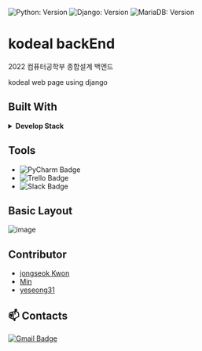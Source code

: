 ![Python: Version](https://img.shields.io/badge/python-3.9.9-blue)
![Django: Version](https://img.shields.io/badge/Django-3.1.14-blue)
![MariaDB: Version](https://img.shields.io/badge/MariaDB-10.3.32-blue)

# kodeal backEnd
2022 컴퓨터공학부 종합설계 백엔드

kodeal web page using django

## Built With
<details> 
  <summary> <b> Develop Stack   </b></summary>
  <br/>
  
* ![Python](https://img.shields.io/badge/Python-3776AB.svg?style=flat-square&logo=Python&logoColor=white)
* ![Django](https://img.shields.io/badge/Django-092E20.svg?style=flat-square&logo=Django&logoColor=white)
* ![MariaDB](https://img.shields.io/badge/MariaDB-003545.svg?style=flat-square&logo=MariaDB&logoColor=white)
* ![AWS EC2](https://img.shields.io/badge/-EC2-000000?style=flat-square&logo=amazon-aws&logoColor=white)  
  
</details>

## Tools
* ![PyCharm Badge](https://img.shields.io/badge/PyCharm-000000.svg?style=flat-square&logo=PyCharm&logoColor=white) 
* ![Trello Badge](https://img.shields.io/badge/Trello-0052cc?style=flat-square&logo=Trello&logoColor=white&link=https://trello.com/b/mrg8i2EQ/roadmap)
* ![Slack Badge](https://img.shields.io/badge/Slack-4a154b.svg?style=flat-square&logo=Slack&logoColor=white) 

## Basic Layout
![image](https://user-images.githubusercontent.com/66625672/147870771-0853ea7c-57bd-48f9-b2a1-71ee739e7e36.png)

## Contributor
* [jongseok Kwon](https://github.com/himJJong) <br>
* [Min](https://github.com/Proals) <br>
* [yeseong31](https://github.com/yeseong31) <br>

## 📫 Contacts
[![Gmail Badge](https://img.shields.io/badge/Gmail-d14836?style=flat-square&logo=kodealtest@gmail.com&logoColor=white&link=mailto:kodealtest@gmail.com)](mailto:kodealtest@gmail.com)
